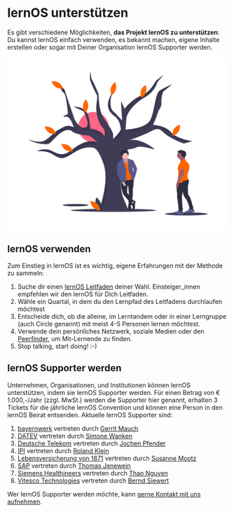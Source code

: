 <style>
  .md-content__button {
    display: none;
  }
</style>

# lernOS unterstützen
Es gibt verschiedene Möglichkeiten, **das Projekt lernOS zu unterstützen**: Du kannst lernOS einfach verwenden, es bekannt machen, eigene Inhalte erstellen oder sogar mit Deiner Organisation lernOS Supporter werden.

![Zwei Personen an einem Baum, der wächst](./images/undraw_Waiting__for_you_ldha.png)

## lernOS verwenden
Zum Einstieg in lernOS ist es wichtig, eigene Erfahrungen mit der Methode zu sammeln:

1. Suche dir einen [lernOS Leitfaden](/guides) deiner Wahl. Einsteiger_innen empfehlen wir den lernOS für Dich Leitfaden.
1. Wähle ein Quartal, in dem du den Lernpfad des Leitfadens durchlaufen möchtest
1. Entscheide dich, ob die alleine, im Lerntandem oder in einer Lerngruppe (auch Circle genannt) mit meist 4-5 Personen lernen möchtest.
1. Verwende dein persönliches Netzwerk, soziale Medien oder den [Peerfinder](https://web.peerfinder.app/de), um Mit-Lernende zu finden.
1. Stop talking, start doing! :-)

## lernOS Supporter werden

Unternehmen, Organisationen, und Institutionen können lernOS unterstützen, indem sie lernOS Supporter werden. Für einen Betrag von € 1.000,-/Jahr (zzgl. MwSt.) werden die Supporter hier genannt, erhalten 3 Tickets für die jährliche lernOS Convention und können eine Person in den lernOS Beirat entsenden. Aktuelle lernOS Supporter sind:

1. [bayernwerk](https://www.bayernwerk.de/) vertreten durch [Gerrit Mauch](https://www.linkedin.com/in/gerrit-mauch-4b766917b/)
1. [DATEV](https://www.datev.de/) vertreten durch [Simone Wanken](https://www.linkedin.com/in/drsimonewanken/)
1. [Deutsche Telekom](https://www.telekom.de/) vertreten durch [Jochen Pfender](https://www.linkedin.com/in/jochen-pfender-b9aaa2170/)
1. [IPI](https://www.ipi-gmbh.com/) vertreten durch [Roland Klein](https://www.linkedin.com/in/roland-klein-61208b176/)
1. [Lebensversicherung von 1871](https://www.lv1871.de/) vertreten durch [Susanne Mootz](https://www.linkedin.com/in/dr-susanne-mootz/)
1. [SAP](https://www.sap.com/) vertreten durch [Thomas Jenewein](https://www.linkedin.com/in/thomasjenewein/)
1. [Siemens Healthineers](https://www.siemens-healthineers.com/) vertreten durch [Thao Nguyen](https://www.linkedin.com/in/thao-nguyen-b19545148/)
1. [Vitesco Technologies](https://www.vitesco-technologies.com/) vertreten durch [Bernd Siewert](https://www.linkedin.com/in/bernd-siewert-28078812b/)

Wer lernOS Supporter werden möchte, kann [gerne Kontakt mit uns aufnehmen](https://cogneon.de/kontakt).
